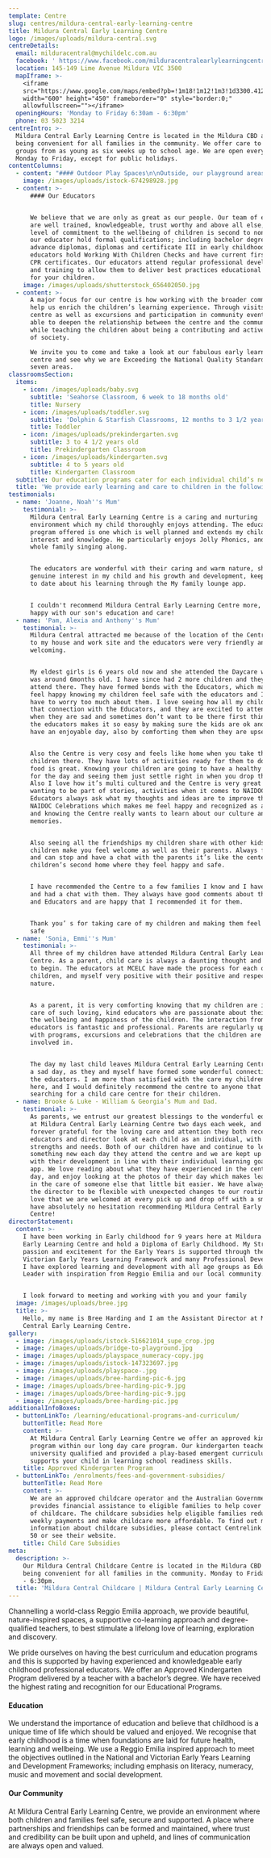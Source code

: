 ```yaml
---
template: Centre
slug: centres/mildura-central-early-learning-centre
title: Mildura Central Early Learning Centre
logo: /images/uploads/mildura-central.svg
centreDetails:
  email: milduracentral@mychildelc.com.au
  facebook: ' https://www.facebook.com/milduracentralearlylearningcentre/'
  location: 145-149 Lime Avenue Mildura VIC 3500
  mapIframe: >-
    <iframe
    src="https://www.google.com/maps/embed?pb=!1m18!1m12!1m3!1d3300.412457827423!2d142.1535346507589!3d-34.18693654297618!2m3!1f0!2f0!3f0!3m2!1i1024!2i768!4f13.1!3m3!1m2!1s0x6ac3037168f046b3%3A0x133b5e4ebe4a3906!2s145%20Lime%20Ave%2C%20Mildura%20VIC%203500%2C%20Australia!5e0!3m2!1sen!2shr!4v1568539475768!5m2!1sen!2shr"
    width="600" height="450" frameborder="0" style="border:0;"
    allowfullscreen=""></iframe>
  openingHours: 'Monday to Friday 6:30am - 6:30pm'
  phone: 03 5023 3214
centreIntro: >-
  Mildura Central Early Learning Centre is located in the Mildura CBD area,
  being convenient for all families in the community. We offer care to all age
  groups from as young as six weeks up to school age. We are open every day from
  Monday to Friday, except for public holidays.
contentColumns:
  - content: "#### Outdoor Play Spaces\n\nOutside, our playground areas are a balance of natural and manmade elements and play surfaces – with sandpits, worm farm, vegetable patch, water tank, mud kitchen, bike path, gardens, a stage, cubbyhouse and lots of shade. We have carefully designed and planned spaces to encourage a stronger understanding of the environment and sustainability – while giving children the scope to explore, play and let their imaginations roam.\L\LOur cook freshly prepares and serves warm meals and snacks on the premises, taking into consideration any special dietary requirements. Our qualified and trained staff implement a developmental program that enhances and challenges each child's individual learning and promotes a safe and happy environment."
    image: /images/uploads/istock-674298928.jpg
  - content: >-
      #### Our Educators


      We believe that we are only as great as our people. Our team of educators
      are well trained, knowledgeable, trust worthy and above all else, their
      level of commitment to the wellbeing of children is second to none. All
      our educator hold formal qualifications; including bachelor degrees,
      advance diplomas, diplomas and certificate III in early childhood. All our
      educators hold Working With Children Checks and have current first aid and
      CPR certificates. Our educators attend regular professional development
      and training to allow them to deliver best practices educational programs
      for your children.
    image: /images/uploads/shutterstock_656402050.jpg
  - content: >-
      A major focus for our centre is how working with the broader community can
      help us enrich the children’s learning experience. Through visits to the
      centre as well as excursions and participation in community events, we are
      able to deepen the relationship between the centre and the community,
      while teaching the children about being a contributing and active member
      of society.

      We invite you to come and take a look at our fabulous early learning
      centre and see why we are Exceeding the National Quality Standard in all
      seven areas.
classroomsSection:
  items:
    - icon: /images/uploads/baby.svg
      subtitle: 'Seahorse Classroom, 6 week to 18 months old'
      title: Nursery
    - icon: /images/uploads/toddler.svg
      subtitle: 'Dolphin & Starfish Classrooms, 12 months to 3 1/2 years old'
      title: Toddler
    - icon: /images/uploads/prekindergarten.svg
      subtitle: 3 to 4 1/2 years old
      title: Prekindergarten Classroom
    - icon: /images/uploads/kindergarten.svg
      subtitle: 4 to 5 years old
      title: Kindergarten Classroom
  subtitle: Our education programs cater for each individual child’s needs.
  title: 'We provide early learning and care to children in the following classrooms:'
testimonials:
  - name: 'Joanne, Noah''s Mum'
    testimonial: >-
      Mildura Central Early Learning Centre is a caring and nurturing
      environment which my child thoroughly enjoys attending. The educational
      program offered is one which is well planned and extends my child's
      interest and knowledge. He particularly enjoys Jolly Phonics, and has the
      whole family singing along.


      The educators are wonderful with their caring and warm nature, showing a
      genuine interest in my child and his growth and development, keeping me up
      to date about his learning through the My family lounge app.


      I couldn't recommend Mildura Central Early Learning Centre more, we are so
      happy with our son's education and care!
  - name: 'Pam, Alexia and Anthony''s Mum'
    testimonial: >-
      Mildura Central attracted me because of the location of the Centre, close
      to my house and work site and the educators were very friendly and
      welcoming.


      My eldest girls is 6 years old now and she attended the Daycare when she
      was around 6months old. I have since had 2 more children and they both
      attend there. They have formed bonds with the Educators, which makes me
      feel happy knowing my children feel safe with the educators and I don’t
      have to worry too much about them. I love seeing how all my children show
      that connection with the Educators, and they are excited to attend. Even
      when they are sad and sometimes don’t want to be there first thing, but
      the educators makes it so easy by making sure the kids are ok and will
      have an enjoyable day, also by comforting them when they are upset.


      Also the Centre is very cosy and feels like home when you take the
      children there. They have lots of activities ready for them to do and the
      food is great. Knowing your children are going to have a healthy nutrition
      for the day and seeing them just settle right in when you drop them off.
      Also I love how it’s multi cultured and the Centre is very great in
      wanting to be part of stories, activities when it comes to NAIDOC day, The
      Educators always ask what my thoughts and ideas are to improve their
      NAIDOC Celebrations which makes me feel happy and recognized as a parent
      and knowing the Centre really wants to learn about our culture and
      memories.


      Also seeing all the friendships my children share with other kids-all the
      children make you feel welcome as well as their parents. Always friendly
      and can stop and have a chat with the parents it’s like the center is my
      children’s second home where they feel happy and safe.


      I have recommended the Centre to a few families I know and I have stopped
      and had a chat with them. They always have good comments about the Centre
      and Educators and are happy that I recommended it for them.


      Thank you’ s for taking care of my children and making them feel happy and
      safe
  - name: 'Sonia, Emmi''s Mum'
    testimonial: >-
      All three of my children have attended Mildura Central Early Learning
      Centre. As a parent, child care is always a daunting thought and process
      to begin. The educators at MCELC have made the process for each of my
      children, and myself very positive with their positive and respectful
      nature. 


      As a parent, it is very comforting knowing that my children are in the
      care of such loving, kind educators who are passionate about their job and
      the wellbeing and happiness of the children. The interaction from the
      educators is fantastic and professional. Parents are regularly updated
      with programs, excursions and celebrations that the children are always
      involved in. 


      The day my last child leaves Mildura Central Early Learning Centre will be
      a sad day, as they and myself have formed some wonderful connections with
      the educators. I am more than satisfied with the care my children receive
      here, and I would definitely recommend the centre to anyone that is
      searching for a child care centre for their children.
  - name: Brooke & Luke - William & Georgia’s Mum and Dad.
    testimonial: >-
      As parents, we entrust our greatest blessings to the wonderful educators
      at Mildura Central Early Learning Centre two days each week, and we are
      forever grateful for the loving care and attention they both receive. The
      educators and director look at each child as an individual, with their own
      strengths and needs. Both of our children have and continue to learn
      something new each day they attend the centre and we are kept up to date
      with their development in line with their individual learning goals via an
      app. We love reading about what they have experienced in the centre each
      day, and enjoy looking at the photos of their day which makes leaving them
      in the care of someone else that little bit easier. We have always found
      the director to be flexible with unexpected changes to our routines and
      love that we are welcomed at every pick up and drop off with a smile. We
      have absolutely no hesitation recommending Mildura Central Early Learning
      Centre!  
directorStatement:
  content: >-
    I have been working in Early childhood for 9 years here at Mildura Central
    Early Learning Centre and hold a Diploma of Early Childhood. My Strong
    passion and excitement for the Early Years is supported through the
    Victorian Early Years Learning Framework and many Professional Developments.
    I have explored learning and development with all age groups as Educational
    Leader with inspiration from Reggio Emilia and our local community. 


    I look forward to meeting and working with you and your family
  image: /images/uploads/bree.jpg
  title: >-
    Hello, my name is Bree Harding and I am the Assistant Director at Mildura
    Central Early Learning Centre.
gallery:
  - image: /images/uploads/istock-516621014_supe_crop.jpg
  - image: /images/uploads/bridge-to-playground.jpg
  - image: /images/uploads/playspace_numeracy-copy.jpg
  - image: /images/uploads/istock-147323697.jpg
  - image: /images/uploads/playspace-.jpg
  - image: /images/uploads/bree-harding-pic-6.jpg
  - image: /images/uploads/bree-harding-pic-9.jpg
  - image: /images/uploads/bree-harding-pic-9.jpg
  - image: /images/uploads/bree-harding-pic.jpg
additionalInfoBoxes:
  - buttonLinkTo: /learning/educational-programs-and-curriculum/
    buttonTitle: Read More
    content: >-
      At Mildura Central Early Learning Centre we offer an approved kindergarten
      program within our long day care program. Our kindergarten teachers are
      university qualified and provided a play-based emergent curriculum that
      supports your child in learning school readiness skills.
    title: Approved Kindergarten Program
  - buttonLinkTo: /enrolments/fees-and-government-subsidies/
    buttonTitle: Read More
    content: >-
      We are an approved childcare operator and the Australian Government
      provides financial assistance to eligible families to help cover the cost
      of childcare. The childcare subsidies help eligible families reduce their
      weekly payments and make childcare more affordable. To find out more
      information about childcare subsidies, please contact Centrelink on 13 61
      50 or see their website. 
    title: Child Care Subsidies
meta:
  description: >-
    Our Mildura Central Childcare Centre is located in the Mildura CBD area,
    being convenient for all families in the community. Monday to Friday 6:30am
    - 6:30pm.
  title: 'Mildura Central Childcare | Mildura Central Early Learning Centre '
---
```

Channelling a world-class Reggio Emilia approach, we provide beautiful, nature-inspired spaces, a supportive co-learning approach and degree-qualified teachers, to best stimulate a lifelong love of learning, exploration and discovery.

We pride ourselves on having the best curriculum and education programs and this is supported by having experienced and knowledgeable early childhood professional educators. We offer an Approved Kindergarten Program delivered by a teacher with a bachelor’s degree. We have received the highest rating and recognition for our Educational Programs.

#### Education

We understand the importance of education and believe that childhood is a unique time of life which should be valued and enjoyed. We recognise that early childhood is a time when foundations are laid for future health, learning and wellbeing. We use a Reggio Emilia inspired approach to meet the objectives outlined in the National and Victorian Early Years Learning and Development Frameworks; including emphasis on literacy, numeracy, music and movement and social development. 

#### Our Community

At Mildura Central Early Learning Centre, we provide an environment where both children and families feel safe, secure and supported. A place where partnerships and friendships can be formed and maintained, where trust and credibility can be built upon and upheld, and lines of communication are always open and valued.
